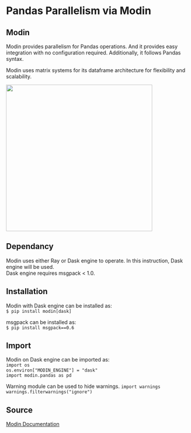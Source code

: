 # Pandas Parallelism via Modin
## Modin
Modin provides parallelism for Pandas operations. And it provides easy integration with no configuration required. Additionally, it follows Pandas syntax.

Modin uses matrix systems for its dataframe architecture for flexibility and scalability.

<img src="https://modin.readthedocs.io/en/latest/_images/block_partitions_diagram.png" width="400">

## Dependancy
Modin uses either Ray or Dask engine to operate. In this instruction, Dask engine will be used.<br>
Dask engine requires msgpack < 1.0.

## Installation
Modin with Dask engine can be installed as:<br>
`$ pip install modin[dask]`

msgpack can be installed as:<br>
`$ pip install msgpack==0.6`

## Import 
Modin on Dask engine can be imported as:<br>
`import os`<br>
`os.environ["MODIN_ENGINE"] = "dask"`<br>
`import modin.pandas as pd`

Warning module can be used to hide warnings.
`import warnings`<br>
`warnings.filterwarnings("ignore")`

## Source
[Modin Documentation](https://modin.readthedocs.io/en/latest/index.html)

